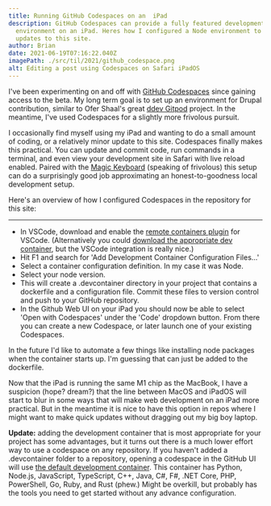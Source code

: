 ```yaml
---
title: Running GitHub Codespaces on an  iPad
description: GitHub Codespaces can provide a fully featured development
  environment on an iPad. Heres how I configured a Node environment to make
  updates to this site.
author: Brian
date: 2021-06-19T07:16:22.040Z
imagePath: ./src/til/2021/github_codespace.png
alt: Editing a post using Codespaces on Safari iPadOS
---
```

I've been experimenting on and off with [GitHub Codespaces](https://github.com/features/codespaces) since gaining access to the beta. My long term goal is to set up an environment for Drupal contribution, similar to Ofer Shaal's great [ddev Gitpod](https://github.com/shaal/ddev-gitpod) project. In the meantime, I've used Codespaces for a slightly more frivolous pursuit.

I occasionally find myself using my iPad and wanting to do a small amount of coding, or a relatively minor update to this site. Codespaces finally makes this practical. You can update and commit code, run commands in a terminal, and even view your development site in Safari with live reload enabled. Paired with the [Magic Keyboard](https://www.apple.com/shop/product/MXQT2LL/A/magic-keyboard-for-ipad-pro-11-inch-3rd-generation-and-ipad-air-4th-generation-us-english-black) (speaking of frivolous) this setup can do a surprisingly good job approximating an honest-to-goodness local development setup.

Here's an overview of how I configured Codespaces in the repository for this site:

---

* In VSCode, download and enable the [remote containers plugin](https://marketplace.visualstudio.com/items?itemName=ms-vscode-remote.remote-containers) for VSCode. (Alternatively you could [download the appropriate dev container](https://github.com/microsoft/vscode-dev-containers/tree/main/containers), but the VSCode integration is really nice.)
* Hit F1 and search for 'Add Development Container Configuration Files...'
* Select a container configuration definition. In my case it was Node.
* Select your node version.
* This will create a .devcontainer directory in your project that contains a dockerfile and a configuration file. Commit these files to version control and push to your GitHub repository.
* In the Github Web UI on your iPad you should now be able to select 'Open with Codespaces' under the 'Code' dropdown button. From there you can create a new Codespace, or later launch one of your existing Codespaces.

In the future I'd like to automate a few things like installing node packages when the container starts up. I'm guessing that can just be added to the dockerfile.

Now that the iPad is running the same M1 chip as the MacBook, I have a suspicion (hope? dream?) that the line between MacOS and iPadOS will start to blur in some ways that will make web development on an iPad more practical. But in the meantime it is nice to have this option in repos where I might want to make quick updates without dragging out my big boy laptop.

**Update:** adding the development container that is most appropriate for your project has some advantages, but it turns out there is a much lower effort way to use a codespace on any repository. If you haven't added a .devcontainer folder to a repository, opening a codespace in the GitHub UI will use [the default development container](https://aka.ms/ghcs-default-image). This container has Python, Node.js, JavaScript, TypeScript, C++, Java, C#, F#, .NET Core, PHP, PowerShell, Go, Ruby, and Rust (phew.) Might be overkill, but probably has the tools you need to get started without any advance configuration.